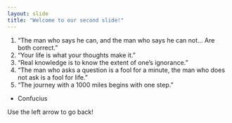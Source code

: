 ```yaml
---
layout: slide
title: "Welcome to our second slide!"
---
```

1. “The man who says he can, and the man who says he can not… Are both correct.”
2. “Your life is what your thoughts make it.”
3. “Real knowledge is to know the extent of one’s ignorance.”
4. “The man who asks a question is a fool for a minute, the man who does not ask is a fool for life.”
5. “The journey with a 1000 miles begins with one step.”

- Confucius

Use the left arrow to go back!
